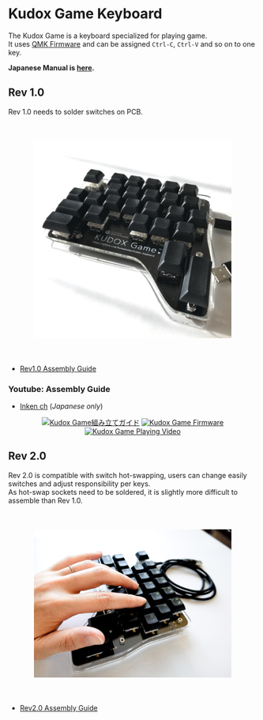 # Kudox Game Keyboard

The Kudox Game is a keyboard specialized for playing game.  
It uses [QMK Firmware](https://github.com/qmk/qmk_firmware) and can be assigned `Ctrl-C`, `Ctrl-V` and so on to one key.  

**Japanese Manual is [here](README.ja.md).**

## Rev 1.0

Rev 1.0 needs to solder switches on PCB.  

<div style="display:block;margin:50px auto;">
<p align="center">
<img src="../img/kudox-game-pcb.jpg" alt="Kudox Game image" width="400"/>
</p>
</div>

- [Rev1.0 Assembly Guide](./rev1/README.md)


### Youtube: Assembly Guide

- [Inken ch](https://www.youtube.com/channel/UCXJZdip7JmW74HQHCtfYzFw) (*Japanese only*)

<p align="center">
<a href="https://www.youtube.com/watch?v=f3dFaBmC-ak"><img src="https://img.youtube.com/vi/f3dFaBmC-ak/0.jpg" alt="Kudox Game組み立てガイド" width="250"/></a>
<a href="https://www.youtube.com/watch?v=HCa4KX-FlOU"><img src="https://img.youtube.com/vi/HCa4KX-FlOU/0.jpg" alt="Kudox Game Firmware" width="250"/></a>
<a href="https://www.youtube.com/watch?v=UFQ--JORdnw"><img src="https://img.youtube.com/vi/UFQ--JORdnw/0.jpg" alt="Kudox Game Playing Video" width="250"/></a>
</p>
</p>


## Rev 2.0

Rev 2.0 is compatible with switch hot-swapping, users can change easily switches and adjust responsibility per keys.  
As hot-swap sockets need to be soldered, it is slightly more difficult to assemble than Rev 1.0.  

<div style="display:block;margin:50px auto;">
<p align="center">
<img src="../img/kudox-game-rev2-image1.jpg" alt="Kudox Game image" width="400"/>
</p>
</div>

- [Rev2.0 Assembly Guide](./rev2/README.md)


